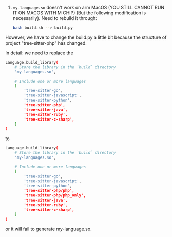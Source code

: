 1. `my-language.so` doesn't work on arm MacOS (YOU STILL CANNOT RUN IT ON MACOS WITH M CHIP) (But the following modification is necessarily).  Need to rebuild it through:
   ```bash
   bash build.sh --> build.py

However, we have to change the build.py a little bit because the structure of project "tree-sitter-php" has changed.

In detail: we need to replace the
```bash
Language.build_library(
    # Store the library in the `build` directory
    'my-languages.so',

    # Include one or more languages
    [
        'tree-sitter-go',
        'tree-sitter-javascript',
        'tree-sitter-python',
        'tree-sitter-php',
        'tree-sitter-java',
        'tree-sitter-ruby',
        'tree-sitter-c-sharp',
    ]
)
```

to 
```bash
Language.build_library(
    # Store the library in the `build` directory
    'my-languages.so',

    # Include one or more languages
    [
        'tree-sitter-go',
        'tree-sitter-javascript',
        'tree-sitter-python',
        'tree-sitter-php/php',
        'tree-sitter-php/php_only',
        'tree-sitter-java',
        'tree-sitter-ruby',
        'tree-sitter-c-sharp',
    ]
)
```

or it will fail to generate my-language.so.
